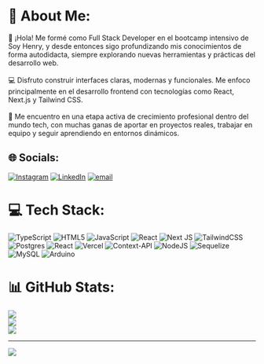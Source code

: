# 💫 About Me:
👋 ¡Hola! Me formé como Full Stack Developer en el bootcamp intensivo de Soy Henry, y desde entonces sigo profundizando mis conocimientos de forma autodidacta, siempre explorando nuevas herramientas y prácticas del desarrollo web.<br><br>💻 Disfruto construir interfaces claras, modernas y funcionales. Me enfoco principalmente en el desarrollo frontend con tecnologías como React, Next.js y Tailwind CSS.<br><br>🌱 Me encuentro en una etapa activa de crecimiento profesional dentro del mundo tech, con muchas ganas de aportar en proyectos reales, trabajar en equipo y seguir aprendiendo en entornos dinámicos.<br>


## 🌐 Socials:
[![Instagram](https://img.shields.io/badge/Instagram-%23E4405F.svg?logo=Instagram&logoColor=white)](https://instagram.com/ggsaavedra) [![LinkedIn](https://img.shields.io/badge/LinkedIn-%230077B5.svg?logo=linkedin&logoColor=white)](https://linkedin.com/in/gustavo-gabriel-saavedra) [![email](https://img.shields.io/badge/Email-D14836?logo=gmail&logoColor=white)](mailto:gustavo9418@gmail.com) 

# 💻 Tech Stack:
![TypeScript](https://img.shields.io/badge/typescript-%23007ACC.svg?style=flat&logo=typescript&logoColor=white) ![HTML5](https://img.shields.io/badge/html5-%23E34F26.svg?style=flat&logo=html5&logoColor=white) ![JavaScript](https://img.shields.io/badge/javascript-%23323330.svg?style=flat&logo=javascript&logoColor=%23F7DF1E) ![React](https://img.shields.io/badge/react-%2320232a.svg?style=flat&logo=react&logoColor=%2361DAFB) ![Next JS](https://img.shields.io/badge/Next-black?style=flat&logo=next.js&logoColor=white) ![TailwindCSS](https://img.shields.io/badge/tailwindcss-%2338B2AC.svg?style=flat&logo=tailwind-css&logoColor=white) ![Postgres](https://img.shields.io/badge/postgres-%23316192.svg?style=flat&logo=postgresql&logoColor=white) ![React](https://img.shields.io/badge/react-%2320232a.svg?style=flat&logo=react&logoColor=%2361DAFB) ![Vercel](https://img.shields.io/badge/vercel-%23000000.svg?style=flat&logo=vercel&logoColor=white) ![Context-API](https://img.shields.io/badge/Context--Api-000000?style=flat&logo=react) ![NodeJS](https://img.shields.io/badge/node.js-6DA55F?style=flat&logo=node.js&logoColor=white) ![Sequelize](https://img.shields.io/badge/Sequelize-52B0E7?style=flat&logo=Sequelize&logoColor=white) ![MySQL](https://img.shields.io/badge/mysql-4479A1.svg?style=flat&logo=mysql&logoColor=white) ![Arduino](https://img.shields.io/badge/-Arduino-00979D?style=flat&logo=Arduino&logoColor=white)
# 📊 GitHub Stats:
![](https://github-readme-stats.vercel.app/api?username=GGustavoSaavedra&theme=prussian&hide_border=false&include_all_commits=true&count_private=false)<br/>
![](https://nirzak-streak-stats.vercel.app/?user=GGustavoSaavedra&theme=prussian&hide_border=false)<br/>
![](https://github-readme-stats.vercel.app/api/top-langs/?username=GGustavoSaavedra&theme=prussian&hide_border=false&include_all_commits=true&count_private=false&layout=compact)

---
[![](https://visitcount.itsvg.in/api?id=GGustavoSaavedra&icon=0&color=1)](https://visitcount.itsvg.in)

<!-- Proudly created with GPRM ( https://gprm.itsvg.in ) -->
